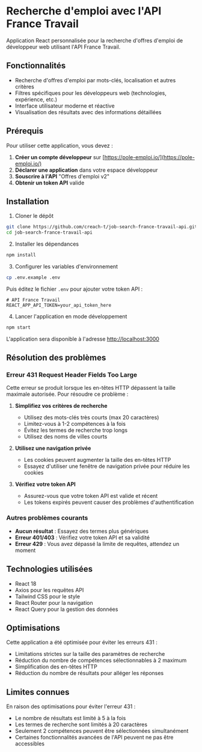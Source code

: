 # Recherche d'emploi avec l'API France Travail

Application React personnalisée pour la recherche d'offres d'emploi de développeur web utilisant l'API France Travail.

## Fonctionnalités

- Recherche d'offres d'emploi par mots-clés, localisation et autres critères
- Filtres spécifiques pour les développeurs web (technologies, expérience, etc.)
- Interface utilisateur moderne et réactive
- Visualisation des résultats avec des informations détaillées

## Prérequis

Pour utiliser cette application, vous devez :

1. **Créer un compte développeur** sur [https://pole-emploi.io/](https://pole-emploi.io/)
2. **Déclarer une application** dans votre espace développeur
3. **Souscrire à l'API** "Offres d'emploi v2" 
4. **Obtenir un token API** valide

## Installation

1. Cloner le dépôt
```bash
git clone https://github.com/creach-t/job-search-france-travail-api.git
cd job-search-france-travail-api
```

2. Installer les dépendances
```bash
npm install
```

3. Configurer les variables d'environnement
```bash
cp .env.example .env
```
Puis éditez le fichier `.env` pour ajouter votre token API :
```
# API France Travail
REACT_APP_API_TOKEN=your_api_token_here
```

4. Lancer l'application en mode développement
```bash
npm start
```

L'application sera disponible à l'adresse [http://localhost:3000](http://localhost:3000)

## Résolution des problèmes

### Erreur 431 Request Header Fields Too Large

Cette erreur se produit lorsque les en-têtes HTTP dépassent la taille maximale autorisée. Pour résoudre ce problème :

1. **Simplifiez vos critères de recherche**
   - Utilisez des mots-clés très courts (max 20 caractères)
   - Limitez-vous à 1-2 compétences à la fois
   - Évitez les termes de recherche trop longs
   - Utilisez des noms de villes courts

2. **Utilisez une navigation privée**
   - Les cookies peuvent augmenter la taille des en-têtes HTTP
   - Essayez d'utiliser une fenêtre de navigation privée pour réduire les cookies

3. **Vérifiez votre token API**
   - Assurez-vous que votre token API est valide et récent
   - Les tokens expirés peuvent causer des problèmes d'authentification

### Autres problèmes courants

- **Aucun résultat** : Essayez des termes plus génériques
- **Erreur 401/403** : Vérifiez votre token API et sa validité
- **Erreur 429** : Vous avez dépassé la limite de requêtes, attendez un moment

## Technologies utilisées

- React 18
- Axios pour les requêtes API
- Tailwind CSS pour le style
- React Router pour la navigation
- React Query pour la gestion des données

## Optimisations

Cette application a été optimisée pour éviter les erreurs 431 :

- Limitations strictes sur la taille des paramètres de recherche
- Réduction du nombre de compétences sélectionnables à 2 maximum
- Simplification des en-têtes HTTP
- Réduction du nombre de résultats pour alléger les réponses

## Limites connues

En raison des optimisations pour éviter l'erreur 431 :

- Le nombre de résultats est limité à 5 à la fois
- Les termes de recherche sont limités à 20 caractères
- Seulement 2 compétences peuvent être sélectionnées simultanément
- Certaines fonctionnalités avancées de l'API peuvent ne pas être accessibles